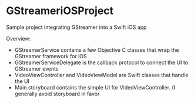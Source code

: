 # GStreameriOSProject
Sample project integrating GStreamer into a Swift iOS app

Overview:
- GStreamerService contains a few Objective C classes that wrap the GStreamer framework for iOS
- GStreamerServiceDelegate is the callback protocol to connect the UI to GStreamer events
- VideoViewController and VideoViewModel are Swift classes that handle the UI
- Main.storyboard contains the simple UI for VideoViewController. (I generally avoid storyboard in favor


